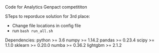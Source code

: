 Code for Analytics Genpact competititon

STeps to reporduce solution for 3rd place:
* Change file locations in config file
* run `bash run_all.sh`



Dependencies:
python >= 3.6
numpy >= 1.14.2
pandas >= 0.23.4
scipy >= 1.1.0
sklearn >= 0.20.0
numba >= 0.36.2
lightgbm >= 2.1.2


